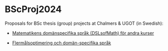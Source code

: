# BScProj2024

Proposals for BSc thesis (group) projects at Chalmers &amp; UGOT (in Swedish):

+ [Matematikens domänspecifika språk (DSLsofMath) för andra kurser](DSLsofMath_andra_kurser.md)

+ [Flermålsoptimering och domän-specifika språk](OptiFun_BScProj_2024.md)
